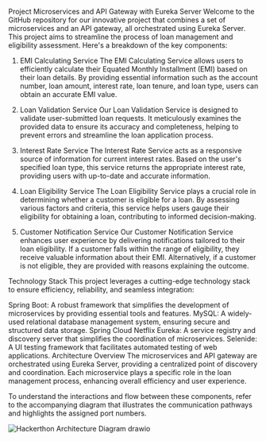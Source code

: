 Project Microservices and API Gateway with Eureka Server
Welcome to the GitHub repository for our innovative project that combines a set of microservices and an API gateway, all orchestrated using Eureka Server. This project aims to streamline the process of loan management and eligibility assessment. Here's a breakdown of the key components:

1. EMI Calculating Service
The EMI Calculating Service allows users to efficiently calculate their Equated Monthly Installment (EMI) based on their loan details. By providing essential information such as the account number, loan amount, interest rate, loan tenure, and loan type, users can obtain an accurate EMI value.

2. Loan Validation Service
Our Loan Validation Service is designed to validate user-submitted loan requests. It meticulously examines the provided data to ensure its accuracy and completeness, helping to prevent errors and streamline the loan application process.

3. Interest Rate Service
The Interest Rate Service acts as a responsive source of information for current interest rates. Based on the user's specified loan type, this service returns the appropriate interest rate, providing users with up-to-date and accurate information.

4. Loan Eligibility Service
The Loan Eligibility Service plays a crucial role in determining whether a customer is eligible for a loan. By assessing various factors and criteria, this service helps users gauge their eligibility for obtaining a loan, contributing to informed decision-making.

5. Customer Notification Service
Our Customer Notification Service enhances user experience by delivering notifications tailored to their loan eligibility. If a customer falls within the range of eligibility, they receive valuable information about their EMI. Alternatively, if a customer is not eligible, they are provided with reasons explaining the outcome.

Technology Stack
This project leverages a cutting-edge technology stack to ensure efficiency, reliability, and seamless integration:

Spring Boot: A robust framework that simplifies the development of microservices by providing essential tools and features.
MySQL: A widely-used relational database management system, ensuring secure and structured data storage.
Spring Cloud Netflix Eureka: A service registry and discovery server that simplifies the coordination of microservices.
Selenide: A UI testing framework that facilitates automated testing of web applications.
Architecture Overview
The microservices and API gateway are orchestrated using Eureka Server, providing a centralized point of discovery and coordination. Each microservice plays a specific role in the loan management process, enhancing overall efficiency and user experience.

To understand the interactions and flow between these components, refer to the accompanying diagram that illustrates the communication pathways and highlights the assigned port numbers.


![Hackerthon Architecture Diagram drawio](https://github.com/tharindu45/Emi-Calculating-service/assets/60268092/f4a5076b-9bca-4c9d-b78b-db42af522cce)
